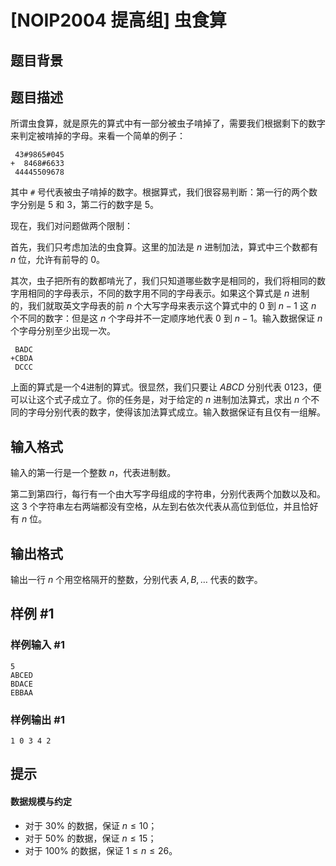 # [NOIP2004 提高组] 虫食算

## 题目背景



## 题目描述

所谓虫食算，就是原先的算式中有一部分被虫子啃掉了，需要我们根据剩下的数字来判定被啃掉的字母。来看一个简单的例子：

```
 43#9865#045
+  8468#6633
 44445509678
```

其中 `#` 号代表被虫子啃掉的数字。根据算式，我们很容易判断：第一行的两个数字分别是 $5$ 和 $3$，第二行的数字是 $5$。

现在，我们对问题做两个限制：

首先，我们只考虑加法的虫食算。这里的加法是 $n$ 进制加法，算式中三个数都有 $n$ 位，允许有前导的 $0$。

其次，虫子把所有的数都啃光了，我们只知道哪些数字是相同的，我们将相同的数字用相同的字母表示，不同的数字用不同的字母表示。如果这个算式是 $n$ 进制的，我们就取英文字母表的前 $n$ 个大写字母来表示这个算式中的 $0$ 到 $n - 1$ 这 $n$ 个不同的数字：但是这 $n$ 个字母并不一定顺序地代表 $0$ 到 $n-1$。输入数据保证 $n$ 个字母分别至少出现一次。


```
 BADC
+CBDA
 DCCC
```

上面的算式是一个4进制的算式。很显然，我们只要让 $ABCD$ 分别代表 $0123$，便可以让这个式子成立了。你的任务是，对于给定的 $n$ 进制加法算式，求出 $n$ 个不同的字母分别代表的数字，使得该加法算式成立。输入数据保证有且仅有一组解。


## 输入格式

输入的第一行是一个整数 $n$，代表进制数。

第二到第四行，每行有一个由大写字母组成的字符串，分别代表两个加数以及和。这 $3$ 个字符串左右两端都没有空格，从左到右依次代表从高位到低位，并且恰好有 $n$ 位。


## 输出格式

输出一行 $n$ 个用空格隔开的整数，分别代表 $A,B, \dots$ 代表的数字。


## 样例 #1

### 样例输入 #1
```
5
ABCED
BDACE
EBBAA
```

### 样例输出 #1

```
1 0 3 4 2
```

## 提示

#### 数据规模与约定

- 对于 $30\%$ 的数据，保证 $n \le 10$；
- 对于 $50\%$ 的数据，保证 $n \le 15$；
- 对于 $100\%$ 的数据，保证 $1 \leq n \leq 26$。

